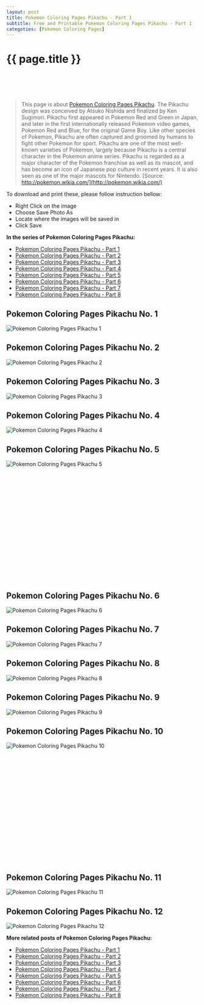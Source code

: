```yaml
---
layout: post
title: Pokemon Coloring Pages Pikachu - Part 1
subtitle: Free and Printable Pokemon Coloring Pages Pikachu - Part 1
categoties: [Pokemon Coloring Pages]
---
```

{{ page.title }}
================
<script async src="//pagead2.googlesyndication.com/pagead/js/adsbygoogle.js"></script><!-- UnderTitleAds --> <ins class="adsbygoogle" style="display:inline-block;width:468px;height:60px" data-ad-client="ca-pub-6753140515841889" data-ad-slot="4010138290"></ins><script> (adsbygoogle = window.adsbygoogle || []).push({}); </script>

> This page is about [Pokemon Coloring Pages Pikachu](https://freecoloringpages.github.io/). The Pikachu design was conceived by Atsuko Nishida and finalized by Ken Sugimori. Pikachu first appeared in Pokemon Red and Green in Japan, and later in the first internationally released Pokemon video games, Pokemon Red and Blue, for the original Game Boy. Like other species of Pokemon, Pikachu are often captured and groomed by humans to fight other Pokemon for sport. Pikachu are one of the most well-known varieties of Pokemon, largely because Pikachu is a central character in the Pokemon anime series. Pikachu is regarded as a major character of the Pokemon franchise as well as its mascot, and has become an icon of Japanese pop culture in recent years. It is also seen as one of the major mascots for Nintendo. [Source: http://pokemon.wikia.com/](http://pokemon.wikia.com/)

To download and print these, please follow instruction bellow:
* Right Click on the image 
* Choose Save Photo As 
* Locate where the images will be saved in 
* Click Save

**In the series of Pokemon Coloring Pages Pikachu:**

* [Pokemon Coloring Pages Pikachu - Part 1](https://freecoloringpages.github.io/2017/12/11/Pokemon-Coloring-Pages-Pikachu-part-1.html)
* [Pokemon Coloring Pages Pikachu - Part 2](https://freecoloringpages.github.io/2017/12/11/Pokemon-Coloring-Pages-Pikachu-part-2.html)
* [Pokemon Coloring Pages Pikachu - Part 3](https://freecoloringpages.github.io/2017/12/11/Pokemon-Coloring-Pages-Pikachu-part-3.html)
* [Pokemon Coloring Pages Pikachu - Part 4](https://freecoloringpages.github.io/2017/12/11/Pokemon-Coloring-Pages-Pikachu-part-4.html)
* [Pokemon Coloring Pages Pikachu - Part 5](https://freecoloringpages.github.io/2017/12/11/Pokemon-Coloring-Pages-Pikachu-part-5.html)
* [Pokemon Coloring Pages Pikachu - Part 6](https://freecoloringpages.github.io/2017/12/11/Pokemon-Coloring-Pages-Pikachu-part-6.html)
* [Pokemon Coloring Pages Pikachu - Part 7](https://freecoloringpages.github.io/2017/12/11/Pokemon-Coloring-Pages-Pikachu-part-7.html)
* [Pokemon Coloring Pages Pikachu - Part 8](https://freecoloringpages.github.io/2017/12/11/Pokemon-Coloring-Pages-Pikachu-part-8.html)

## Pokemon Coloring Pages Pikachu No. 1
![Pokemon Coloring Pages Pikachu 1](https://freecoloringpages.github.io/img3/Pokemon-Coloring-Pages-Pikachu%20(1).jpg "Pokemon Coloring Pages Pikachu 1")

## Pokemon Coloring Pages Pikachu No. 2
![Pokemon Coloring Pages Pikachu 2](https://freecoloringpages.github.io/img3/Pokemon-Coloring-Pages-Pikachu%20(2).jpg "Pokemon Coloring Pages Pikachu 2")

## Pokemon Coloring Pages Pikachu No. 3
![Pokemon Coloring Pages Pikachu 3](https://freecoloringpages.github.io/img3/Pokemon-Coloring-Pages-Pikachu%20(3).jpg "Pokemon Coloring Pages Pikachu 3")

## Pokemon Coloring Pages Pikachu No. 4
![Pokemon Coloring Pages Pikachu 4](https://freecoloringpages.github.io/img3/Pokemon-Coloring-Pages-Pikachu%20(4).jpg "Pokemon Coloring Pages Pikachu 4")

## Pokemon Coloring Pages Pikachu No. 5
![Pokemon Coloring Pages Pikachu 5](https://freecoloringpages.github.io/img3/Pokemon-Coloring-Pages-Pikachu%20(5).jpg "Pokemon Coloring Pages Pikachu 5")

<script async src="//pagead2.googlesyndication.com/pagead/js/adsbygoogle.js"></script><!-- Texxtonly --><ins class="adsbygoogle" style="display:inline-block;width:336px;height:280px" data-ad-client="ca-pub-6753140515841889" data-ad-slot="3207852233"></ins><script>(adsbygoogle = window.adsbygoogle || []).push({}); </script>

## Pokemon Coloring Pages Pikachu No. 6
![Pokemon Coloring Pages Pikachu 6](https://freecoloringpages.github.io/img3/Pokemon-Coloring-Pages-Pikachu%20(6).jpg "Pokemon Coloring Pages Pikachu 6")

## Pokemon Coloring Pages Pikachu No. 7
![Pokemon Coloring Pages Pikachu 7](https://freecoloringpages.github.io/img3/Pokemon-Coloring-Pages-Pikachu%20(7).jpg "Pokemon Coloring Pages Pikachu 7")

## Pokemon Coloring Pages Pikachu No. 8
![Pokemon Coloring Pages Pikachu 8](https://freecoloringpages.github.io/img3/Pokemon-Coloring-Pages-Pikachu%20(8).jpg "Pokemon Coloring Pages Pikachu 8")

## Pokemon Coloring Pages Pikachu No. 9
![Pokemon Coloring Pages Pikachu 9](https://freecoloringpages.github.io/img3/Pokemon-Coloring-Pages-Pikachu%20(9).jpg "Pokemon Coloring Pages Pikachu 9")

## Pokemon Coloring Pages Pikachu No. 10
![Pokemon Coloring Pages Pikachu 10](https://freecoloringpages.github.io/img3/Pokemon-Coloring-Pages-Pikachu%20(10).jpg "Pokemon Coloring Pages Pikachu 10")

<script async src="//pagead2.googlesyndication.com/pagead/js/adsbygoogle.js"></script><!-- Texxtonly --><ins class="adsbygoogle" style="display:inline-block;width:336px;height:280px" data-ad-client="ca-pub-6753140515841889" data-ad-slot="3207852233"></ins><script>(adsbygoogle = window.adsbygoogle || []).push({}); </script>

## Pokemon Coloring Pages Pikachu No. 11
![Pokemon Coloring Pages Pikachu 11](https://freecoloringpages.github.io/img3/Pokemon-Coloring-Pages-Pikachu%20(11).jpg "Pokemon Coloring Pages Pikachu 11")

## Pokemon Coloring Pages Pikachu No. 12
![Pokemon Coloring Pages Pikachu 12](https://freecoloringpages.github.io/img3/Pokemon-Coloring-Pages-Pikachu%20(12).jpg "Pokemon Coloring Pages Pikachu 12")

**More related posts of Pokemon Coloring Pages Pikachu:**

* [Pokemon Coloring Pages Pikachu - Part 1](https://freecoloringpages.github.io/2017/12/11/Pokemon-Coloring-Pages-Pikachu-part-1.html)
* [Pokemon Coloring Pages Pikachu - Part 2](https://freecoloringpages.github.io/2017/12/11/Pokemon-Coloring-Pages-Pikachu-part-2.html)
* [Pokemon Coloring Pages Pikachu - Part 3](https://freecoloringpages.github.io/2017/12/11/Pokemon-Coloring-Pages-Pikachu-part-3.html)
* [Pokemon Coloring Pages Pikachu - Part 4](https://freecoloringpages.github.io/2017/12/11/Pokemon-Coloring-Pages-Pikachu-part-4.html)
* [Pokemon Coloring Pages Pikachu - Part 5](https://freecoloringpages.github.io/2017/12/11/Pokemon-Coloring-Pages-Pikachu-part-5.html)
* [Pokemon Coloring Pages Pikachu - Part 6](https://freecoloringpages.github.io/2017/12/11/Pokemon-Coloring-Pages-Pikachu-part-6.html)
* [Pokemon Coloring Pages Pikachu - Part 7](https://freecoloringpages.github.io/2017/12/11/Pokemon-Coloring-Pages-Pikachu-part-7.html)
* [Pokemon Coloring Pages Pikachu - Part 8](https://freecoloringpages.github.io/2017/12/11/Pokemon-Coloring-Pages-Pikachu-part-8.html)

